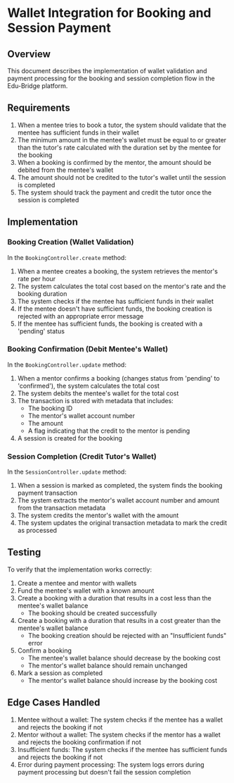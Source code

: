 # Wallet Integration for Booking and Session Payment

## Overview

This document describes the implementation of wallet validation and payment processing for the booking and session completion flow in the Edu-Bridge platform.

## Requirements

1. When a mentee tries to book a tutor, the system should validate that the mentee has sufficient funds in their wallet
2. The minimum amount in the mentee's wallet must be equal to or greater than the tutor's rate calculated with the duration set by the mentee for the booking
3. When a booking is confirmed by the mentor, the amount should be debited from the mentee's wallet
4. The amount should not be credited to the tutor's wallet until the session is completed
5. The system should track the payment and credit the tutor once the session is completed

## Implementation

### Booking Creation (Wallet Validation)

In the `BookingController.create` method:

1. When a mentee creates a booking, the system retrieves the mentor's rate per hour
2. The system calculates the total cost based on the mentor's rate and the booking duration
3. The system checks if the mentee has sufficient funds in their wallet
4. If the mentee doesn't have sufficient funds, the booking creation is rejected with an appropriate error message
5. If the mentee has sufficient funds, the booking is created with a 'pending' status

### Booking Confirmation (Debit Mentee's Wallet)

In the `BookingController.update` method:

1. When a mentor confirms a booking (changes status from 'pending' to 'confirmed'), the system calculates the total cost
2. The system debits the mentee's wallet for the total cost
3. The transaction is stored with metadata that includes:
   - The booking ID
   - The mentor's wallet account number
   - The amount
   - A flag indicating that the credit to the mentor is pending
4. A session is created for the booking

### Session Completion (Credit Tutor's Wallet)

In the `SessionController.update` method:

1. When a session is marked as completed, the system finds the booking payment transaction
2. The system extracts the mentor's wallet account number and amount from the transaction metadata
3. The system credits the mentor's wallet with the amount
4. The system updates the original transaction metadata to mark the credit as processed

## Testing

To verify that the implementation works correctly:

1. Create a mentee and mentor with wallets
2. Fund the mentee's wallet with a known amount
3. Create a booking with a duration that results in a cost less than the mentee's wallet balance
   - The booking should be created successfully
4. Create a booking with a duration that results in a cost greater than the mentee's wallet balance
   - The booking creation should be rejected with an "Insufficient funds" error
5. Confirm a booking
   - The mentee's wallet balance should decrease by the booking cost
   - The mentor's wallet balance should remain unchanged
6. Mark a session as completed
   - The mentor's wallet balance should increase by the booking cost

## Edge Cases Handled

1. Mentee without a wallet: The system checks if the mentee has a wallet and rejects the booking if not
2. Mentor without a wallet: The system checks if the mentor has a wallet and rejects the booking confirmation if not
3. Insufficient funds: The system checks if the mentee has sufficient funds and rejects the booking if not
4. Error during payment processing: The system logs errors during payment processing but doesn't fail the session completion